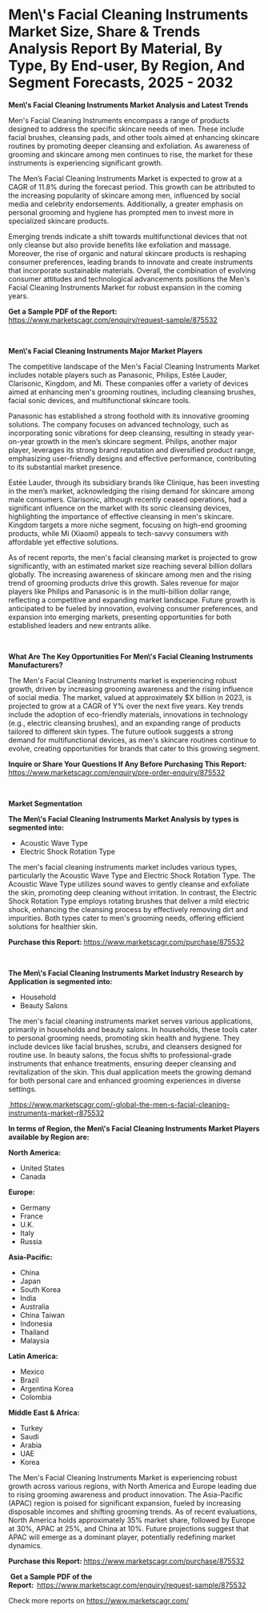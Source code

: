 <p><h1>Men\'s Facial Cleaning Instruments Market Size, Share & Trends Analysis Report By Material, By Type, By End-user, By Region, And Segment Forecasts, 2025 - 2032</h1></p><p><strong>Men\'s Facial Cleaning Instruments Market Analysis and Latest Trends</strong></p>
<p><p>Men's Facial Cleaning Instruments encompass a range of products designed to address the specific skincare needs of men. These include facial brushes, cleansing pads, and other tools aimed at enhancing skincare routines by promoting deeper cleansing and exfoliation. As awareness of grooming and skincare among men continues to rise, the market for these instruments is experiencing significant growth.</p><p>The Men’s Facial Cleaning Instruments Market is expected to grow at a CAGR of 11.8% during the forecast period. This growth can be attributed to the increasing popularity of skincare among men, influenced by social media and celebrity endorsements. Additionally, a greater emphasis on personal grooming and hygiene has prompted men to invest more in specialized skincare products. </p><p>Emerging trends indicate a shift towards multifunctional devices that not only cleanse but also provide benefits like exfoliation and massage. Moreover, the rise of organic and natural skincare products is reshaping consumer preferences, leading brands to innovate and create instruments that incorporate sustainable materials. Overall, the combination of evolving consumer attitudes and technological advancements positions the Men's Facial Cleaning Instruments Market for robust expansion in the coming years.</p></p>
<p><strong>Get a Sample PDF of the Report:&nbsp;</strong> <a href="https://www.marketscagr.com/enquiry/request-sample/875532?utm_campaign=2653&utm_medium=2&utm_source=Github&utm_content=ia&utm_term=21032025&utm_id=mens-facial-cleaning-instruments">https://www.marketscagr.com/enquiry/request-sample/875532</a></p>
<p>&nbsp;</p>
<p><strong>Men\'s Facial Cleaning Instruments Major Market Players</strong></p>
<p><p>The competitive landscape of the Men's Facial Cleaning Instruments Market includes notable players such as Panasonic, Philips, Estée Lauder, Clarisonic, Kingdom, and Mi. These companies offer a variety of devices aimed at enhancing men's grooming routines, including cleansing brushes, facial sonic devices, and multifunctional skincare tools.</p><p>Panasonic has established a strong foothold with its innovative grooming solutions. The company focuses on advanced technology, such as incorporating sonic vibrations for deep cleansing, resulting in steady year-on-year growth in the men’s skincare segment. Philips, another major player, leverages its strong brand reputation and diversified product range, emphasizing user-friendly designs and effective performance, contributing to its substantial market presence.</p><p>Estée Lauder, through its subsidiary brands like Clinique, has been investing in the men’s market, acknowledging the rising demand for skincare among male consumers. Clarisonic, although recently ceased operations, had a significant influence on the market with its sonic cleansing devices, highlighting the importance of effective cleansing in men's skincare. Kingdom targets a more niche segment, focusing on high-end grooming products, while Mi (Xiaomi) appeals to tech-savvy consumers with affordable yet effective solutions.</p><p>As of recent reports, the men's facial cleansing market is projected to grow significantly, with an estimated market size reaching several billion dollars globally. The increasing awareness of skincare among men and the rising trend of grooming products drive this growth. Sales revenue for major players like Philips and Panasonic is in the multi-billion dollar range, reflecting a competitive and expanding market landscape. Future growth is anticipated to be fueled by innovation, evolving consumer preferences, and expansion into emerging markets, presenting opportunities for both established leaders and new entrants alike.</p></p>
<p>&nbsp;</p>
<p><strong>What Are The Key Opportunities For Men\'s Facial Cleaning Instruments Manufacturers?</strong></p>
<p><p>The Men's Facial Cleaning Instruments market is experiencing robust growth, driven by increasing grooming awareness and the rising influence of social media. The market, valued at approximately $X billion in 2023, is projected to grow at a CAGR of Y% over the next five years. Key trends include the adoption of eco-friendly materials, innovations in technology (e.g., electric cleansing brushes), and an expanding range of products tailored to different skin types. The future outlook suggests a strong demand for multifunctional devices, as men's skincare routines continue to evolve, creating opportunities for brands that cater to this growing segment.</p></p>
<p><strong>Inquire or Share Your Questions If Any Before Purchasing This Report:</strong> <a href="https://www.marketscagr.com/enquiry/pre-order-enquiry/875532?utm_campaign=2653&utm_medium=2&utm_source=Github&utm_content=ia&utm_term=21032025&utm_id=mens-facial-cleaning-instruments">https://www.marketscagr.com/enquiry/pre-order-enquiry/875532</a></p>
<p>&nbsp;</p>
<p><strong>Market Segmentation</strong></p>
<p><strong>The Men\'s Facial Cleaning Instruments Market Analysis by types is segmented into:</strong></p>
<p><ul><li>Acoustic Wave Type</li><li>Electric Shock Rotation Type</li></ul></p>
<p><p>The men's facial cleaning instruments market includes various types, particularly the Acoustic Wave Type and Electric Shock Rotation Type. The Acoustic Wave Type utilizes sound waves to gently cleanse and exfoliate the skin, promoting deep cleaning without irritation. In contrast, the Electric Shock Rotation Type employs rotating brushes that deliver a mild electric shock, enhancing the cleansing process by effectively removing dirt and impurities. Both types cater to men's grooming needs, offering efficient solutions for healthier skin.</p></p>
<p><strong>Purchase this Report:&nbsp;</strong><a href="https://www.marketscagr.com/purchase/875532?utm_campaign=2653&utm_medium=2&utm_source=Github&utm_content=ia&utm_term=21032025&utm_id=mens-facial-cleaning-instruments">https://www.marketscagr.com/purchase/875532</a></p>
<p>&nbsp;</p>
<p><strong>The Men\'s Facial Cleaning Instruments Market Industry Research by Application is segmented into:</strong></p>
<p><ul><li>Household</li><li>Beauty Salons</li></ul></p>
<p><p>The men's facial cleaning instruments market serves various applications, primarily in households and beauty salons. In households, these tools cater to personal grooming needs, promoting skin health and hygiene. They include devices like facial brushes, scrubs, and cleansers designed for routine use. In beauty salons, the focus shifts to professional-grade instruments that enhance treatments, ensuring deeper cleansing and revitalization of the skin. This dual application meets the growing demand for both personal care and enhanced grooming experiences in diverse settings.</p></p>
<p><a href="https://www.marketscagr.com/-global-the-men-s-facial-cleaning-instruments-market-r875532?utm_campaign=2653&utm_medium=2&utm_source=Github&utm_content=ia&utm_term=21032025&utm_id=mens-facial-cleaning-instruments">&nbsp;https://www.marketscagr.com/-global-the-men-s-facial-cleaning-instruments-market-r875532</a></p>
<p><strong>In terms of Region, the Men\'s Facial Cleaning Instruments Market Players available by Region are:</strong></p>
<p>
    <p> <strong> North America: </strong>
        <ul>
            <li>United States</li>
            <li>Canada</li>
        </ul>
        </p> 
    <p> <strong> Europe: </strong>
        <ul>
            <li>Germany</li>
            <li>France</li>
            <li>U.K.</li>
            <li>Italy</li>
            <li>Russia</li>
        </ul>
        </p> 
    <p> <strong> Asia-Pacific: </strong>
        <ul>
            <li>China</li>
            <li>Japan</li>
            <li>South Korea</li>
            <li>India</li>
            <li>Australia</li>
            <li>China Taiwan</li>
            <li>Indonesia</li>
            <li>Thailand</li>
            <li>Malaysia</li>
        </ul>
        </p> 
    <p> <strong> Latin America: </strong>
        <ul>
            <li>Mexico</li>
            <li>Brazil</li>
            <li>Argentina Korea</li>
            <li>Colombia</li>
        </ul>
        </p> 
    <p> <strong> Middle East & Africa: </strong>
        <ul>
            <li>Turkey</li>
            <li>Saudi</li>
            <li>Arabia</li>
            <li>UAE</li>
            <li>Korea</li>
        </ul>
    </p>
    </p>
<p><p>The Men's Facial Cleaning Instruments Market is experiencing robust growth across various regions, with North America and Europe leading due to rising grooming awareness and product innovation. The Asia-Pacific (APAC) region is poised for significant expansion, fueled by increasing disposable incomes and shifting grooming trends. As of recent evaluations, North America holds approximately 35% market share, followed by Europe at 30%, APAC at 25%, and China at 10%. Future projections suggest that APAC will emerge as a dominant player, potentially redefining market dynamics.</p></p>
<p><strong>Purchase this Report: </strong><a href="https://www.marketscagr.com/purchase/875532?utm_campaign=2653&utm_medium=2&utm_source=Github&utm_content=ia&utm_term=21032025&utm_id=mens-facial-cleaning-instruments">https://www.marketscagr.com/purchase/875532</a></p>
<p>&nbsp;<strong>Get a Sample PDF of the Report:&nbsp;&nbsp;</strong><a href="https://www.marketscagr.com/enquiry/request-sample/875532?utm_campaign=2653&utm_medium=2&utm_source=Github&utm_content=ia&utm_term=21032025&utm_id=mens-facial-cleaning-instruments">https://www.marketscagr.com/enquiry/request-sample/875532</a></p>
<p><strong></strong></p>
<p>Check more reports on <a href="https://www.marketscagr.com/?utm_campaign=2653&utm_medium=2&utm_source=Github&utm_content=ia&utm_term=21032025&utm_id=mens-facial-cleaning-instruments">https://www.marketscagr.com/</a></p>